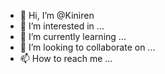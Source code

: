 - 👋 Hi, I’m @Kiniren
- 👀 I’m interested in ...
- 🌱 I’m currently learning ...
- 💞️ I’m looking to collaborate on ...
- 📫 How to reach me ...

<!---
Kiniren/Kiniren is a ✨ special ✨ repository because its `README.md` (this file) appears on your GitHub profile.
You can click the Preview link to take a look at your changes.
--->
